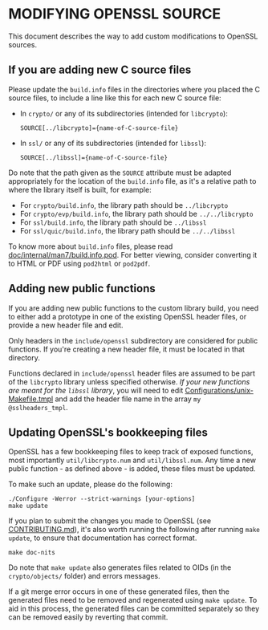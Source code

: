 MODIFYING OPENSSL SOURCE
========================

This document describes the way to add custom modifications to OpenSSL
sources.

If you are adding new C source files
------------------------------------

Please update the `build.info` files in the directories where you placed the
C source files, to include a line like this for each new C source file:

-   In `crypto/` or any of its subdirectories (intended for `libcrypto`):

        SOURCE[../libcrypto]={name-of-C-source-file}

-   In `ssl/` or any of its subdirectories (intended for `libssl`):

        SOURCE[../libssl]={name-of-C-source-file}

Do note that the path given as the `SOURCE` attribute must be adapted
appropriately for the location of the `build.info` file, as it's a relative
path to where the library itself is built, for example:

-   For `crypto/build.info`, the library path should be `../libcrypto`
-   For `crypto/evp/build.info`, the library path should be
    `../../libcrypto`
-   For `ssl/build.info`, the library path should be `../libssl`
-   For `ssl/quic/build.info`, the library path should be `../../libssl`

To know more about `build.info` files, please read [doc/internal/man7/build.info.pod].
For better viewing, consider converting it to HTML or PDF using `pod2html`
or `pod2pdf`.

Adding new public functions
---------------------------

If you are adding new public functions to the custom library build, you need to
either add a prototype in one of the existing OpenSSL header files, or
provide a new header file and edit.

Only headers in the `include/openssl` subdirectory are considered for public
functions.  If you're creating a new header file, it must be located in that
directory.

Functions declared in `include/openssl` header files are assumed to be part
of the `libcrypto` library unless specified otherwise.  *If your new
functions are meant for the `libssl` library*, you will need to edit
[Configurations/unix-Makefile.tmpl] and add the header file name in the
array `my @sslheaders_tmpl`.

Updating OpenSSL's bookkeeping files
------------------------------------

OpenSSL has a few bookkeeping files to keep track of exposed functions, most
importantly `util/libcrypto.num` and `util/libssl.num`.  Any time a new
public function - as defined above - is added, these files must be updated.

To make such an update, please do the following:

    ./Configure -Werror --strict-warnings [your-options]
    make update

If you plan to submit the changes you made to OpenSSL (see
[CONTRIBUTING.md]), it's also worth running the following after running
`make update`, to ensure that documentation has correct format.

    make doc-nits

Do note that `make update` also generates files related to OIDs (in the
`crypto/objects/`  folder) and errors messages.

If a git merge error occurs in one of these generated files, then the
generated files need to be removed and regenerated using `make update`.
To aid in this process, the generated files can be committed separately
so they can be removed easily by reverting that commit.

[doc/internal/man7/build.info.pod]: ./doc/internal/man7/build.info.pod
[Configurations/unix-Makefile.tmpl]: ./Configurations/unix-Makefile.tmpl
[CONTRIBUTING.md]: ./CONTRIBUTING.md
